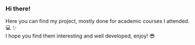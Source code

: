### Hi there!
Here you can find my project, mostly done for academic courses I attended. :computer: :sparkles: <br>
I hope you find them interesting and well developed, enjoy! :sunglasses:
